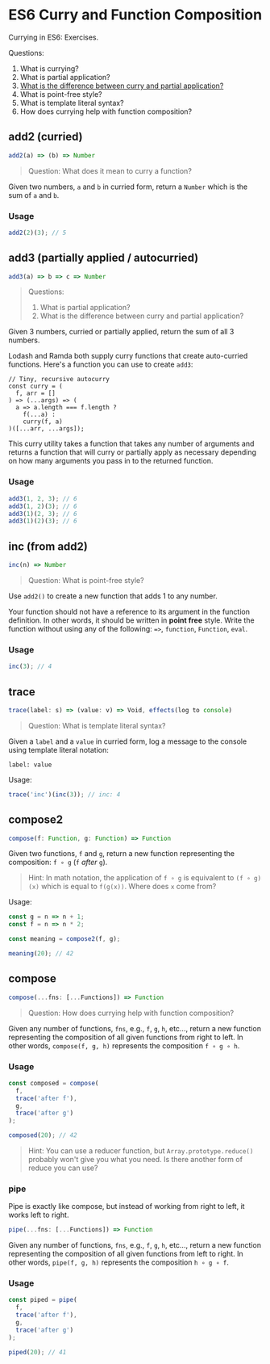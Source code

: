 # ES6 Curry and Function Composition

Currying in ES6: Exercises.

Questions:

1. What is currying?
2. What is partial application?
3. [What is the difference between curry and partial application?](https://medium.com/javascript-scene/curry-or-partial-application-8150044c78b8)
3. What is point-free style?
4. What is template literal syntax?
5. How does currying help with function composition?

## add2 (curried)

```js
add2(a) => (b) => Number
```

> Question: What does it mean to curry a function?

Given two numbers, `a` and `b` in curried form, return a `Number` which is the sum of `a` and `b`.

### Usage

```js
add2(2)(3); // 5
```

## add3 (partially applied / autocurried)

```js
add3(a) => b => c => Number
```

> Questions:
> 1. What is partial application?
> 1. What is the difference between curry and partial application?

Given 3 numbers, curried or partially applied, return the sum of all 3 numbers.

Lodash and Ramda both supply curry functions that create auto-curried functions. Here's a function you can use to create `add3`:

```
// Tiny, recursive autocurry
const curry = (
  f, arr = []
) => (...args) => (
  a => a.length === f.length ?
    f(...a) :
    curry(f, a)
)([...arr, ...args]);
```

This curry utility takes a function that takes any number of arguments and returns a function that will curry or partially apply as necessary depending on how many arguments you pass in to the returned function.


### Usage

```js
add3(1, 2, 3); // 6
add3(1, 2)(3); // 6
add3(1)(2, 3); // 6
add3(1)(2)(3); // 6
```


## inc (from add2)

```js
inc(n) => Number
```

> Question: What is point-free style?

Use `add2()` to create a new function that adds 1 to any number.

Your function should not have a reference to its argument in the function definition. In other words, it should be written in **point free** style. Write the function without using any of the following: `=>`, `function`, `Function`, `eval`.

### Usage

```js
inc(3); // 4
```


## trace

```js
trace(label: s) => (value: v) => Void, effects(log to console)
```

> Question: What is template literal syntax?

Given a `label` and a `value` in curried form, log a message to the console using template literal notation:

```
label: value
```

Usage:

```js
trace('inc')(inc(3)); // inc: 4
```

## compose2

```js
compose(f: Function, g: Function) => Function
```

Given two functions, `f` and `g`, return a new function representing the composition: `f ∘ g` (`f` *after* `g`).

> Hint: In math notation, the application of `f ∘ g` is equivalent to `(f ∘ g)(x)` which is equal to `f(g(x))`. Where does `x` come from?

Usage:

```js
const g = n => n + 1;
const f = n => n * 2;

const meaning = compose2(f, g);

meaning(20); // 42
```

## compose

```js
compose(...fns: [...Functions]) => Function
```

> Question: How does currying help with function composition?

Given any number of functions, `fns`, e.g., `f`, `g`, `h`, etc..., return a new function representing the composition of all given functions from right to left. In other words, `compose(f, g, h)` represents the composition `f ∘ g ∘ h`.

### Usage

```js
const composed = compose(
  f,
  trace('after f'),
  g,
  trace('after g')
);

composed(20); // 42
```

> Hint: You can use a reducer function, but `Array.prototype.reduce()` probably won't give you what you need. Is there another form of reduce you can use?

### pipe

Pipe is exactly like compose, but instead of working from right to left, it works left to right.

```js
pipe(...fns: [...Functions]) => Function
```

Given any number of functions, `fns`, e.g., `f`, `g`, `h`, etc..., return a new function representing the composition of all given functions from left to right. In other words, `pipe(f, g, h)` represents the composition `h ∘ g ∘ f`.

### Usage

```js
const piped = pipe(
  f,
  trace('after f'),
  g,
  trace('after g')
);

piped(20); // 41
```
